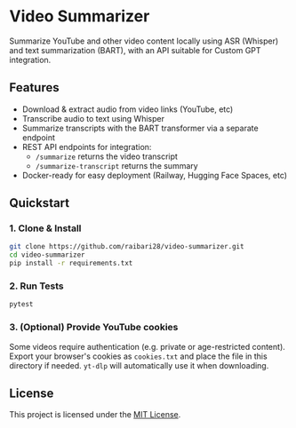 # Video Summarizer

Summarize YouTube and other video content locally using ASR (Whisper) and text summarization (BART), with an API suitable for Custom GPT integration.

## Features

- Download & extract audio from video links (YouTube, etc)
- Transcribe audio to text using Whisper
- Summarize transcripts with the BART transformer via a separate endpoint
- REST API endpoints for integration:
  - `/summarize` returns the video transcript
  - `/summarize-transcript` returns the summary
- Docker-ready for easy deployment (Railway, Hugging Face Spaces, etc)

## Quickstart

### 1. Clone & Install

```bash
git clone https://github.com/raibari28/video-summarizer.git
cd video-summarizer
pip install -r requirements.txt
```

### 2. Run Tests

```bash
pytest
```

### 3. (Optional) Provide YouTube cookies

Some videos require authentication (e.g. private or age-restricted content).
Export your browser's cookies as `cookies.txt` and place the file in this
directory if needed. `yt-dlp` will automatically use it when downloading.


## License

This project is licensed under the [MIT License](LICENSE).
